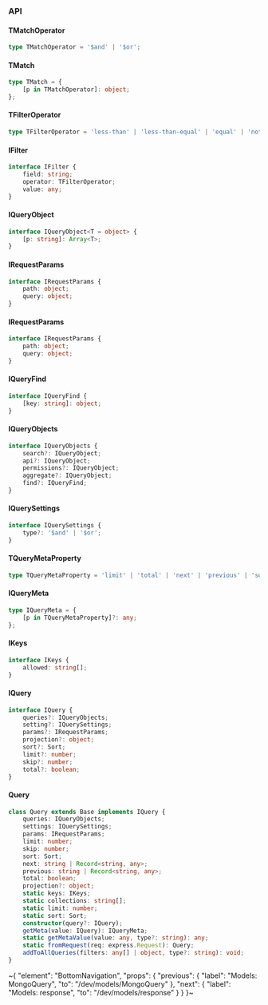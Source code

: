 

### API

#### TMatchOperator

```ts
type TMatchOperator = '$and' | '$or';
```

#### TMatch

```ts
type TMatch = {
    [p in TMatchOperator]: object;
};
```

#### TFilterOperator

```ts
type TFilterOperator = 'less-than' | 'less-than-equal' | 'equal' | 'not-equal' | 'array-all' | 'array-some' | 'starts-with' | 'ends-with' | 'contains' | 'greater-than-equal' | 'greater-than';
```

#### IFilter

```ts
interface IFilter {
    field: string;
    operator: TFilterOperator;
    value: any;
}
```

#### IQueryObject

```ts
interface IQueryObject<T = object> {
    [p: string]: Array<T>;
}
```

#### IRequestParams

```ts
interface IRequestParams {
    path: object;
    query: object;
}
```

#### IRequestParams

```ts
interface IRequestParams {
    path: object;
    query: object;
}
```

#### IQueryFind

```ts
interface IQueryFind {
    [key: string]: object;
}
```

#### IQueryObjects

```ts
interface IQueryObjects {
    search?: IQueryObject;
    api?: IQueryObject;
    permissions?: IQueryObject;
    aggregate?: IQueryObject;
    find?: IQueryFind;
}
```

#### IQuerySettings

```ts
interface IQuerySettings {
    type?: '$and' | '$or';
}
```

#### TQueryMetaProperty

```ts
type TQueryMetaProperty = 'limit' | 'total' | 'next' | 'previous' | 'sort' | 'skip';
```

#### IQueryMeta

```ts
type IQueryMeta = {
    [p in TQueryMetaProperty]?: any;
};
```

#### IKeys

```ts
interface IKeys {
    allowed: string[];
}
```

#### IQuery

```ts
interface IQuery {
    queries?: IQueryObjects;
    setting?: IQuerySettings;
    params?: IRequestParams;
    projection?: object;
    sort?: Sort;
    limit?: number;
    skip?: number;
    total?: boolean;
}
```

#### Query

```ts
class Query extends Base implements IQuery {
    queries: IQueryObjects;
    settings: IQuerySettings;
    params: IRequestParams;
    limit: number;
    skip: number;
    sort: Sort;
    next: string | Record<string, any>;
    previous: string | Record<string, any>;
    total: boolean;
    projection?: object;
    static keys: IKeys;
    static collections: string[];
    static limit: number;
    static sort: Sort;
    constructor(query?: IQuery);
    getMeta(value: IQuery): IQueryMeta;
    static getMetaValue(value: any, type?: string): any;
    static fromRequest(req: express.Request): Query;
    addToAllQueries(filters: any[] | object, type?: string): void;
}
```


~{
  "element": "BottomNavigation",
  "props": {
    "previous": {
      "label": "Models: MongoQuery",
      "to": "/dev/models/MongoQuery"
    },
    "next": {
      "label": "Models: response",
      "to": "/dev/models/response"
    }
  }
}~
